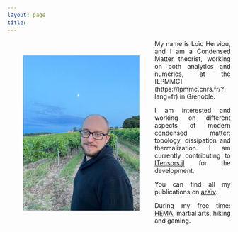 ```yaml
---
layout: page
title:
---
```


<!-- ![](Profile.jpg){:height="250px"} -->



<img src="Profile.jpg" align="left" height="350px" style="margin:35px">
<div style="text-align: justify" markdown="1"> My name is Loïc Herviou, and I am a Condensed Matter theorist, working on both analytics and numerics, at the [LPMMC](https://lpmmc.cnrs.fr/?lang=fr) in Grenoble.

I am interested and working on different aspects of modern condensed matter: topology, dissipation and thermalization. I am currently contributing to [ITensors.jl](https://github.com/ITensor/ITensors.jl) for the development.

You can find all my publications on [arXiv](https://arxiv.org/search/?searchtype=author&query=Herviou%2C+L).


During my free time: [HEMA](http://unilamhe.ch/en/), martial arts, hiking and gaming.
</div>
